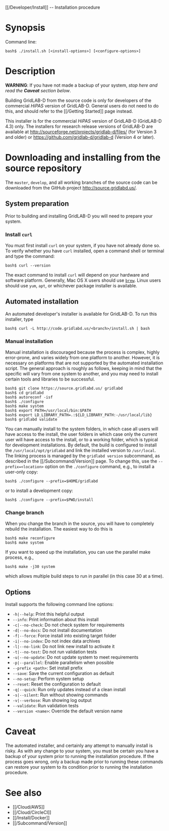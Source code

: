 [[/Developer/Install]] -- Installation procedure

# Synopsis

Command line:

~~~
bash$ ./install.sh [<install-options>] [<configure-options>]
~~~

# Description

**WARNING**: If you have not made a backup of your system, *stop here and read the **Caveat** section below*.

Building GridLAB-D from the source code is only for developers of the commercial *HiPAS* version of GridLAB-D. General users do not need to do this, and should refer to the [[/Getting Started]] page instead.  

This installer is for the commercial *HiPAS* version of GridLAB-D (GridLAB-D 4.3) only.  The installers for research release versions of GridLAB-D are available at http://sourceforge.net/projects/gridlab-d/files/ (for Version 3 and older) or https://github.com/gridlab-d/gridlab-d (Version 4 or later).

# Downloading and installing from the source repository

The `master`, `develop`, and all working branches of the source code can be downloaded from the GitHub project http://source.gridlabd.us/.  

## System preparation

Prior to building and installing GridLAB-D you will need to prepare your system.

### Install `curl`

You must first install `curl` on your system, if you have not already done so. To verify whether you have `curl` installed, open a command shell or terminal and type the command:

~~~
bash$ curl --version
~~~

The exact command to install `curl` will depend on your hardware and software platform.  Generally, Mac OS X users should use [`brew`](https://brew.sh).  Linux users should use `yum`, `apt`, or whichever package installer is available.

## Automated installation

An automated developer's installer is available for GridLAB-D.  To run this installer, type

~~~
bash$ curl -L http://code.gridlabd.us/<branch>/install.sh | bash
~~~

### Manual installation

Manual installation is discouraged because the process is complex, highly error-prone, and varies widely from one platform to another.  However, it is necessary on platforms that are not supported by the automated installation script.  The general approach is roughly as follows, keeping in mind that the specific will vary from one system to another, and you may need to install certain tools and libraries to be successful.

~~~
bash$ git clone https://source.gridlabd.us/ gridlabd
bash$ cd gridlabd
bash$ autoreconf -isf
bash$ ./configure
bash$ make system
bash$ export PATH=/usr/local/bin:$PATH
bash$ export LD_LIBRARY_PATH=.:${LD_LIBRARY_PATH:-/usr/local/lib}
bash$ gridlabd validate
~~~

You can manually install to the system folders, in which case all users will have access to the install, the user folders in which case only the current user will have access to the install, or to a working folder, which is typical for development installations. By default, the build is configured to install the `/usr/local/opt/gridlabd` and link the installed version to `/usr/local`. The linking process is managed by the `gridlabd version` subcommand, as described in the [[/Subcommand/Version]] page. To change this, use the `--prefix=<location>` option on the `./configure` command, e.g., to install a user-only copy:

~~~
bash$ ./configure --prefix=$HOME/gridlabd
~~~

or to install a development copy:

~~~
bash$ ./configure --prefix=$PWD/install
~~~

### Change branch

When you change the branch in the source, you will have to completely rebuild the installation.  The easiest way to do this is

~~~
bash$ make reconfigure
bash$ make system
~~~

If you want to speed up the installation, you can use the parallel make process, e.g.,

~~~
bash$ make -j30 system
~~~

which allows multiple build steps to run in parallel (in this case 30 at a time).

## Options

Install supports the following command line options:

* `-h|--help`: Print this helpful output
* `--info`: Print information about this install
* `-c|--no-check`: Do not check system for requirements
* `-d|--no-docs`: Do not install documentation
* `-f|--force`: Force install into existing target folder
* `-i|--no-index`: Do not index data archives
* `-l|--no-link`: Do not link new install to activate it
* `-t|--no-test`: Do not run validation tests
* `-u|--no-update`: Do not update system to meet requirements
* `-p|--parallel`: Enable parallelism when possible
* `--prefix <path>`: Set install prefix
* `--save`: Save the current configuration as default
* `--no-setup`: Perform system setup
* `--reset`: Reset the configuration to default
* `-q|--quick`: Run only updates instead of a clean install
* `-s|--silent`: Run without showing commands
* `-v|--verbose`: Run showing log output
* `--validate`: Run validation tests
* `--version <name>`: Override the default version name

# Caveat

The automated installer, and certainly any attempt to manually install is risky.  As with any change to your system, you must be certain you have a backup of your system prior to running the installation procedure.  If the process goes wrong, only a backup made prior to running these commands can restore your system to its condition prior to running the installation procedure. 

# See also

* [[/Cloud/AWS]]
* [[/Cloud/CircleCI]]
* [[/Install/Docker]]
* [[/Subcommand/Version]]